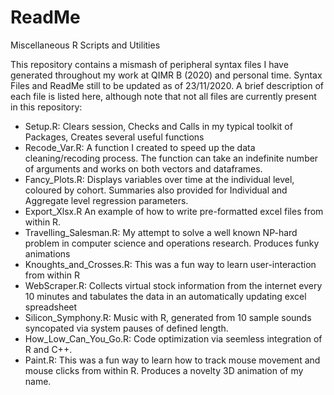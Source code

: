 # ReadMe
Miscellaneous R Scripts and Utilities

This repository contains a mismash of peripheral syntax files I have generated throughout my work at QIMR B (2020) and personal time. Syntax Files and ReadMe still to be updated as of 23/11/2020. 
A brief description of each file is listed here, although note that not all files are currently present in this repository:
- Setup.R: Clears session, Checks and Calls in my typical toolkit of Packages, Creates several useful functions  
- Recode_Var.R: A function I created to speed up the data cleaning/recoding process. The function can take an indefinite number of arguments and works on both vectors and dataframes.
- Fancy_Plots.R: Displays variables over time at the individual level, coloured by cohort. Summaries also provided for Individual and Aggregate level regression parameters. 
- Export_Xlsx.R An example of how to write pre-formatted excel files from within R.
- Travelling_Salesman.R: My attempt to solve a well known NP-hard problem in computer science and operations research. Produces funky animations   
- Knoughts_and_Crosses.R: This was a fun way to learn user-interaction from within R
- WebScraper.R: Collects virtual stock information from the internet every 10 minutes and tabulates the data in an automatically updating excel spreadsheet
- Silicon_Symphony.R: Music with R, generated from 10 sample sounds syncopated via system pauses of defined length. 
- How_Low_Can_You_Go.R: Code optimization via seemless integration of R and C++. 
- Paint.R: This was a fun way to learn how to track mouse movement and mouse clicks from within R. Produces a novelty 3D animation of my name. 
